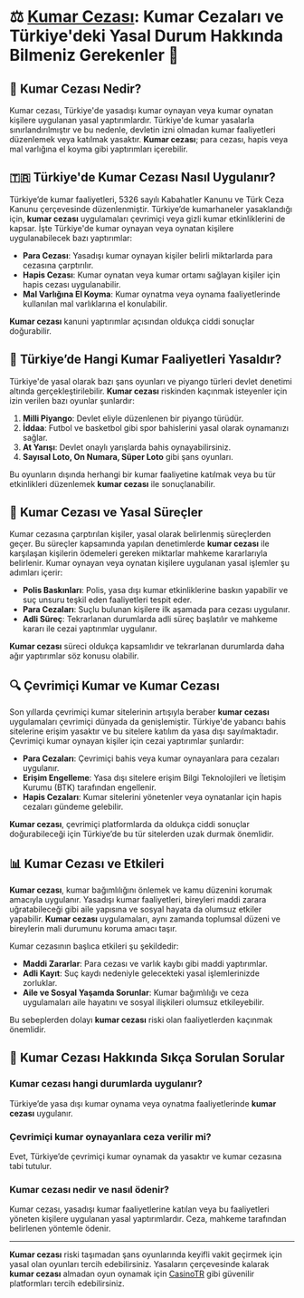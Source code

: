 # ⚖️ [Kumar Cezası](https://casinotr.link/gWCRZ4): Kumar Cezaları ve Türkiye'deki Yasal Durum Hakkında Bilmeniz Gerekenler 🎲

## 📜 Kumar Cezası Nedir?
Kumar cezası, Türkiye'de yasadışı kumar oynayan veya kumar oynatan kişilere uygulanan yasal yaptırımlardır. Türkiye'de kumar yasalarla sınırlandırılmıştır ve bu nedenle, devletin izni olmadan kumar faaliyetleri düzenlemek veya katılmak yasaktır. **Kumar cezası**; para cezası, hapis veya mal varlığına el koyma gibi yaptırımları içerebilir.

## 🇹🇷 Türkiye'de Kumar Cezası Nasıl Uygulanır?
Türkiye’de kumar faaliyetleri, 5326 sayılı Kabahatler Kanunu ve Türk Ceza Kanunu çerçevesinde düzenlenmiştir. Türkiye’de kumarhaneler yasaklandığı için, **kumar cezası** uygulamaları çevrimiçi veya gizli kumar etkinliklerini de kapsar. İşte Türkiye'de kumar oynayan veya oynatan kişilere uygulanabilecek bazı yaptırımlar:

- **Para Cezası**: Yasadışı kumar oynayan kişiler belirli miktarlarda para cezasına çarptırılır.
- **Hapis Cezası**: Kumar oynatan veya kumar ortamı sağlayan kişiler için hapis cezası uygulanabilir.
- **Mal Varlığına El Koyma**: Kumar oynatma veya oynama faaliyetlerinde kullanılan mal varlıklarına el konulabilir.

**Kumar cezası** kanuni yaptırımlar açısından oldukça ciddi sonuçlar doğurabilir.

## 🎲 Türkiye’de Hangi Kumar Faaliyetleri Yasaldır?
Türkiye'de yasal olarak bazı şans oyunları ve piyango türleri devlet denetimi altında gerçekleştirilebilir. **Kumar cezası** riskinden kaçınmak isteyenler için izin verilen bazı oyunlar şunlardır:

1. **Milli Piyango**: Devlet eliyle düzenlenen bir piyango türüdür.
2. **İddaa**: Futbol ve basketbol gibi spor bahislerini yasal olarak oynamanızı sağlar.
3. **At Yarışı**: Devlet onaylı yarışlarda bahis oynayabilirsiniz.
4. **Sayısal Loto, On Numara, Süper Loto** gibi şans oyunları.

Bu oyunların dışında herhangi bir kumar faaliyetine katılmak veya bu tür etkinlikleri düzenlemek **kumar cezası** ile sonuçlanabilir.

## 💸 Kumar Cezası ve Yasal Süreçler
Kumar cezasına çarptırılan kişiler, yasal olarak belirlenmiş süreçlerden geçer. Bu süreçler kapsamında yapılan denetimlerde **kumar cezası** ile karşılaşan kişilerin ödemeleri gereken miktarlar mahkeme kararlarıyla belirlenir. Kumar oynayan veya oynatan kişilere uygulanan yasal işlemler şu adımları içerir:

- **Polis Baskınları**: Polis, yasa dışı kumar etkinliklerine baskın yapabilir ve suç unsuru teşkil eden faaliyetleri tespit eder.
- **Para Cezaları**: Suçlu bulunan kişilere ilk aşamada para cezası uygulanır.
- **Adli Süreç**: Tekrarlanan durumlarda adli süreç başlatılır ve mahkeme kararı ile cezai yaptırımlar uygulanır.

**Kumar cezası** süreci oldukça kapsamlıdır ve tekrarlanan durumlarda daha ağır yaptırımlar söz konusu olabilir.

## 🔍 Çevrimiçi Kumar ve Kumar Cezası
Son yıllarda çevrimiçi kumar sitelerinin artışıyla beraber **kumar cezası** uygulamaları çevrimiçi dünyada da genişlemiştir. Türkiye'de yabancı bahis sitelerine erişim yasaktır ve bu sitelere katılım da yasa dışı sayılmaktadır. Çevrimiçi kumar oynayan kişiler için cezai yaptırımlar şunlardır:

- **Para Cezaları**: Çevrimiçi bahis veya kumar oynayanlara para cezaları uygulanır.
- **Erişim Engelleme**: Yasa dışı sitelere erişim Bilgi Teknolojileri ve İletişim Kurumu (BTK) tarafından engellenir.
- **Hapis Cezaları**: Kumar sitelerini yönetenler veya oynatanlar için hapis cezaları gündeme gelebilir.

**Kumar cezası**, çevrimiçi platformlarda da oldukça ciddi sonuçlar doğurabileceği için Türkiye’de bu tür sitelerden uzak durmak önemlidir.

## 📊 Kumar Cezası ve Etkileri
**Kumar cezası**, kumar bağımlılığını önlemek ve kamu düzenini korumak amacıyla uygulanır. Yasadışı kumar faaliyetleri, bireyleri maddi zarara uğratabileceği gibi aile yapısına ve sosyal hayata da olumsuz etkiler yapabilir. **Kumar cezası** uygulamaları, aynı zamanda toplumsal düzeni ve bireylerin mali durumunu koruma amacı taşır. 

Kumar cezasının başlıca etkileri şu şekildedir:
- **Maddi Zararlar**: Para cezası ve varlık kaybı gibi maddi yaptırımlar.
- **Adli Kayıt**: Suç kaydı nedeniyle gelecekteki yasal işlemlerinizde zorluklar.
- **Aile ve Sosyal Yaşamda Sorunlar**: Kumar bağımlılığı ve ceza uygulamaları aile hayatını ve sosyal ilişkileri olumsuz etkileyebilir.

Bu sebeplerden dolayı **kumar cezası** riski olan faaliyetlerden kaçınmak önemlidir.

## 📜 Kumar Cezası Hakkında Sıkça Sorulan Sorular

### Kumar cezası hangi durumlarda uygulanır?
Türkiye’de yasa dışı kumar oynama veya oynatma faaliyetlerinde **kumar cezası** uygulanır.

### Çevrimiçi kumar oynayanlara ceza verilir mi?
Evet, Türkiye’de çevrimiçi kumar oynamak da yasaktır ve kumar cezasına tabi tutulur.

### Kumar cezası nedir ve nasıl ödenir?
Kumar cezası, yasadışı kumar faaliyetlerine katılan veya bu faaliyetleri yöneten kişilere uygulanan yasal yaptırımlardır. Ceza, mahkeme tarafından belirlenen yöntemle ödenir.

---

**Kumar cezası** riski taşımadan şans oyunlarında keyifli vakit geçirmek için yasal olan oyunları tercih edebilirsiniz. Yasaların çerçevesinde kalarak **kumar cezası** almadan oyun oynamak için [CasinoTR](https://casinotr.link/gWCRZ4) gibi güvenilir platformları tercih edebilirsiniz.
